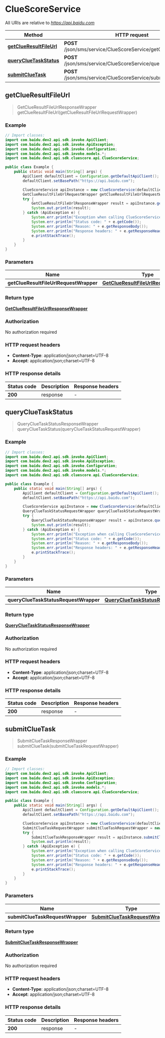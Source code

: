 # ClueScoreService

All URIs are relative to *https://api.baidu.com*

Method | HTTP request | Description
------------- | ------------- | -------------
[**getClueResultFileUrl**](ClueScoreService.md#getClueResultFileUrl) | **POST** /json/sms/service/ClueScoreService/getClueResultFileUrl | 
[**queryClueTaskStatus**](ClueScoreService.md#queryClueTaskStatus) | **POST** /json/sms/service/ClueScoreService/queryClueTaskStatus | 
[**submitClueTask**](ClueScoreService.md#submitClueTask) | **POST** /json/sms/service/ClueScoreService/submitClueTask | 



## getClueResultFileUrl

> GetClueResultFileUrlResponseWrapper getClueResultFileUrl(getClueResultFileUrlRequestWrapper)



### Example

```java
// Import classes:
import com.baidu.dev2.api.sdk.invoke.ApiClient;
import com.baidu.dev2.api.sdk.invoke.ApiException;
import com.baidu.dev2.api.sdk.invoke.Configuration;
import com.baidu.dev2.api.sdk.invoke.models.*;
import com.baidu.dev2.api.sdk.cluescore.api.ClueScoreService;

public class Example {
    public static void main(String[] args) {
        ApiClient defaultClient = Configuration.getDefaultApiClient();
        defaultClient.setBasePath("https://api.baidu.com");

        ClueScoreService apiInstance = new ClueScoreService(defaultClient);
        GetClueResultFileUrlRequestWrapper getClueResultFileUrlRequestWrapper = new GetClueResultFileUrlRequestWrapper(); // GetClueResultFileUrlRequestWrapper | 
        try {
            GetClueResultFileUrlResponseWrapper result = apiInstance.getClueResultFileUrl(getClueResultFileUrlRequestWrapper);
            System.out.println(result);
        } catch (ApiException e) {
            System.err.println("Exception when calling ClueScoreService#getClueResultFileUrl");
            System.err.println("Status code: " + e.getCode());
            System.err.println("Reason: " + e.getResponseBody());
            System.err.println("Response headers: " + e.getResponseHeaders());
            e.printStackTrace();
        }
    }
}
```

### Parameters


Name | Type | Description  | Notes
------------- | ------------- | ------------- | -------------
 **getClueResultFileUrlRequestWrapper** | [**GetClueResultFileUrlRequestWrapper**](GetClueResultFileUrlRequestWrapper.md)|  |

### Return type

[**GetClueResultFileUrlResponseWrapper**](GetClueResultFileUrlResponseWrapper.md)

### Authorization

No authorization required

### HTTP request headers

- **Content-Type**: application/json;charset=UTF-8
- **Accept**: application/json;charset=UTF-8


### HTTP response details
| Status code | Description | Response headers |
|-------------|-------------|------------------|
| **200** | response |  -  |


## queryClueTaskStatus

> QueryClueTaskStatusResponseWrapper queryClueTaskStatus(queryClueTaskStatusRequestWrapper)



### Example

```java
// Import classes:
import com.baidu.dev2.api.sdk.invoke.ApiClient;
import com.baidu.dev2.api.sdk.invoke.ApiException;
import com.baidu.dev2.api.sdk.invoke.Configuration;
import com.baidu.dev2.api.sdk.invoke.models.*;
import com.baidu.dev2.api.sdk.cluescore.api.ClueScoreService;

public class Example {
    public static void main(String[] args) {
        ApiClient defaultClient = Configuration.getDefaultApiClient();
        defaultClient.setBasePath("https://api.baidu.com");

        ClueScoreService apiInstance = new ClueScoreService(defaultClient);
        QueryClueTaskStatusRequestWrapper queryClueTaskStatusRequestWrapper = new QueryClueTaskStatusRequestWrapper(); // QueryClueTaskStatusRequestWrapper | 
        try {
            QueryClueTaskStatusResponseWrapper result = apiInstance.queryClueTaskStatus(queryClueTaskStatusRequestWrapper);
            System.out.println(result);
        } catch (ApiException e) {
            System.err.println("Exception when calling ClueScoreService#queryClueTaskStatus");
            System.err.println("Status code: " + e.getCode());
            System.err.println("Reason: " + e.getResponseBody());
            System.err.println("Response headers: " + e.getResponseHeaders());
            e.printStackTrace();
        }
    }
}
```

### Parameters


Name | Type | Description  | Notes
------------- | ------------- | ------------- | -------------
 **queryClueTaskStatusRequestWrapper** | [**QueryClueTaskStatusRequestWrapper**](QueryClueTaskStatusRequestWrapper.md)|  |

### Return type

[**QueryClueTaskStatusResponseWrapper**](QueryClueTaskStatusResponseWrapper.md)

### Authorization

No authorization required

### HTTP request headers

- **Content-Type**: application/json;charset=UTF-8
- **Accept**: application/json;charset=UTF-8


### HTTP response details
| Status code | Description | Response headers |
|-------------|-------------|------------------|
| **200** | response |  -  |


## submitClueTask

> SubmitClueTaskResponseWrapper submitClueTask(submitClueTaskRequestWrapper)



### Example

```java
// Import classes:
import com.baidu.dev2.api.sdk.invoke.ApiClient;
import com.baidu.dev2.api.sdk.invoke.ApiException;
import com.baidu.dev2.api.sdk.invoke.Configuration;
import com.baidu.dev2.api.sdk.invoke.models.*;
import com.baidu.dev2.api.sdk.cluescore.api.ClueScoreService;

public class Example {
    public static void main(String[] args) {
        ApiClient defaultClient = Configuration.getDefaultApiClient();
        defaultClient.setBasePath("https://api.baidu.com");

        ClueScoreService apiInstance = new ClueScoreService(defaultClient);
        SubmitClueTaskRequestWrapper submitClueTaskRequestWrapper = new SubmitClueTaskRequestWrapper(); // SubmitClueTaskRequestWrapper | 
        try {
            SubmitClueTaskResponseWrapper result = apiInstance.submitClueTask(submitClueTaskRequestWrapper);
            System.out.println(result);
        } catch (ApiException e) {
            System.err.println("Exception when calling ClueScoreService#submitClueTask");
            System.err.println("Status code: " + e.getCode());
            System.err.println("Reason: " + e.getResponseBody());
            System.err.println("Response headers: " + e.getResponseHeaders());
            e.printStackTrace();
        }
    }
}
```

### Parameters


Name | Type | Description  | Notes
------------- | ------------- | ------------- | -------------
 **submitClueTaskRequestWrapper** | [**SubmitClueTaskRequestWrapper**](SubmitClueTaskRequestWrapper.md)|  |

### Return type

[**SubmitClueTaskResponseWrapper**](SubmitClueTaskResponseWrapper.md)

### Authorization

No authorization required

### HTTP request headers

- **Content-Type**: application/json;charset=UTF-8
- **Accept**: application/json;charset=UTF-8


### HTTP response details
| Status code | Description | Response headers |
|-------------|-------------|------------------|
| **200** | response |  -  |

